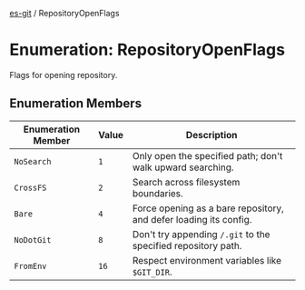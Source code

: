 [es-git](../globals.md) / RepositoryOpenFlags

# Enumeration: RepositoryOpenFlags

Flags for opening repository.

## Enumeration Members

| Enumeration Member | Value | Description |
| ------ | ------ | ------ |
| <a id="nosearch"></a> `NoSearch` | `1` | Only open the specified path; don't walk upward searching. |
| <a id="crossfs"></a> `CrossFS` | `2` | Search across filesystem boundaries. |
| <a id="bare"></a> `Bare` | `4` | Force opening as a bare repository, and defer loading its config. |
| <a id="nodotgit"></a> `NoDotGit` | `8` | Don't try appending `/.git` to the specified repository path. |
| <a id="fromenv"></a> `FromEnv` | `16` | Respect environment variables like `$GIT_DIR`. |
